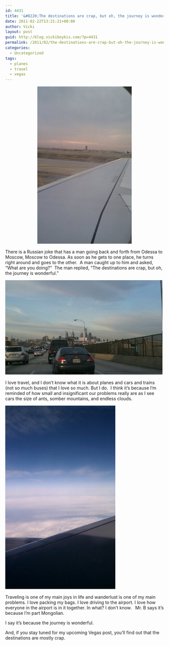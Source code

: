 ```yaml
---
id: 4431
title: '&#8220;The destinations are crap, but oh, the journey is wonderful.&#8221;'
date: 2011-02-22T13:21:21+00:00
author: Vicki
layout: post
guid: http://blog.vickiboykis.com/?p=4431
permalink: /2011/02/the-destinations-are-crap-but-oh-the-journey-is-wonderful/
categories:
  - Uncategorized
tags:
  - planes
  - travel
  - vegas
---
```

<p style="text-align: center;">
  <a href="https://raw.githubusercontent.com/veekaybee/wlb/gh-pages/assets/images/2011/02/wpid-IMAG0629.jpg"><img class="aligncenter size-full wp-image-4427" title="wpid-IMAG0629.jpg" src="https://raw.githubusercontent.com/veekaybee/wlb/gh-pages/assets/images/2011/02/wpid-IMAG0629.jpg" alt="" width="300" height="500" /></a>
</p>

There is a Russian joke that has a man going back and forth from Odessa to Moscow, Moscow to Odessa. As soon as he gets to one place, he turns right around and goes to the other.  A man caught up to him and asked, &#8220;What are you doing?&#8221;  The man replied, &#8220;The destinations are crap, but oh, the journey is wonderful.&#8221;

[<img class="aligncenter size-full wp-image-4432" title="wpid-IMAG0627.jpg" src="https://raw.githubusercontent.com/veekaybee/wlb/gh-pages/assets/images/2011/02/wpid-IMAG0627.jpg" alt="" width="500" height="300" />](https://raw.githubusercontent.com/veekaybee/wlb/gh-pages/assets/images/2011/02/wpid-IMAG0627.jpg)

I love travel, and I don&#8217;t know what it is about planes and cars and trains (not so much buses) that I love so much. But I do.  I think it&#8217;s because I&#8217;m reminded of how small and insignificant our problems really are as I see cars the size of ants, somber mountains, and endless clouds.

<p style="text-align: left;">
  <a href="https://raw.githubusercontent.com/veekaybee/wlb/gh-pages/assets/images/2011/02/wpid-IMAG0630.jpg"><img class="aligncenter size-full wp-image-4428" title="wpid-IMAG0630.jpg" src="https://raw.githubusercontent.com/veekaybee/wlb/gh-pages/assets/images/2011/02/wpid-IMAG0630.jpg" alt="" width="350" height="583" /></a>
</p>

<p style="text-align: left;">
  Traveling is one of my main joys in life and wanderlust is one of my main problems. I love packing my bags. I love driving to the airport. I love how everyone in the airport is in it together. In what? I don&#8217;t know.   Mr. B says it&#8217;s because I&#8217;m part Mongolian.
</p>

<p style="text-align: left;">
  I say it&#8217;s because the journey is wonderful.
</p>

<p style="text-align: left;">
  And, if you stay tuned for my upcoming Vegas post, you&#8217;ll find out that the destinations are mostly crap.
</p>

<p style="text-align: left;">